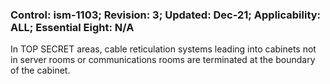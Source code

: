 ### Control: ism-1103; Revision: 3; Updated: Dec-21; Applicability: ALL; Essential Eight: N/A
<p>In TOP SECRET areas, cable reticulation systems leading into cabinets not in server rooms or communications rooms are terminated at the boundary of the cabinet.</p>